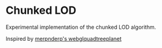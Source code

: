 Chunked LOD
============

Experimental implementation of the chunked LOD algorithm.

Inspired by [merpnderp's webglquadtreeplanet](https://github.com/merpnderp/webglquadtreeplanet)
